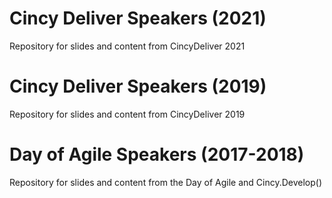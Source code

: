 # Cincy Deliver Speakers (2021)
Repository for slides and content from CincyDeliver 2021

# Cincy Deliver Speakers (2019)
Repository for slides and content from CincyDeliver 2019

# Day of Agile Speakers (2017-2018)
Repository for slides and content from the Day of Agile and Cincy.Develop()
